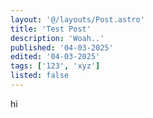 ```yaml
---
layout: '@/layouts/Post.astro'
title: 'Test Post'
description: 'Woah..'
published: '04-03-2025'
edited: '04-03-2025'
tags: ['123', 'xyz']
listed: false
---
```


hi
